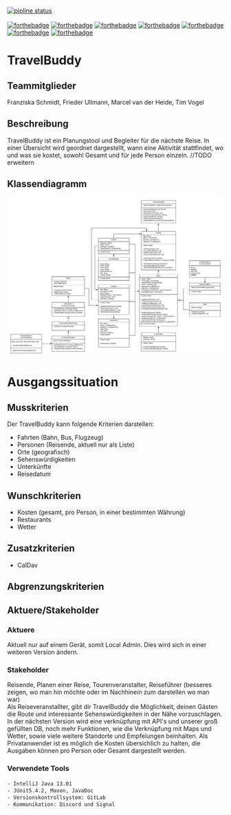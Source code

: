 [![pipline status](https://gitl4b.dutches.de/fhe/java1-2/travelbuddy/badges/master/pipeline.svg)](https://gitl4b.dutches.de/fhe/java1-2/travelbuddy/commits/master) <br><br>
[![forthebadge](https://forthebadge.com/images/badges/fuck-it-ship-it.svg)](https://forthebadge.com) [![forthebadge](https://forthebadge.com/images/badges/as-seen-on-tv.svg)](https://forthebadge.com) [![forthebadge](https://forthebadge.com/images/badges/winter-is-coming.svg)](https://forthebadge.com) [![forthebadge](https://forthebadge.com/images/badges/designed-in-ms-paint.svg)](https://forthebadge.com)  [![forthebadge](https://forthebadge.com/images/badges/contains-cat-gifs.svg)](https://forthebadge.com) [![forthebadge](https://forthebadge.com/images/badges/uses-badges.svg)](https://forthebadge.com) [![forthebadge](https://forthebadge.com/images/badges/compatibility-betamax.svg)](https://forthebadge.com)

# TravelBuddy

## Teammitglieder

Franziska Schmidt, Frieder Ullmann, Marcel van der Heide, Tim Vogel

## Beschreibung

TravelBuddy ist ein Planungstool und Begleiter für die nächste Reise.
In einer Übersicht wird geordnet dargestellt, wann eine Aktivität stattfindet, wo und was sie kostet, sowohl Gesamt und für jede Person einzeln.
//TODO erweitern

## Klassendiagramm
![Alt](UML_Java_final.png)

# Ausgangssituation


## Musskriterien

Der TravelBuddy kann folgende Kriterien darstellen:
<br>
* Fahrten (Bahn, Bus, Flugzeug)
* Personen (Reisende, aktuell nur als Liste)
* Orte (geografisch)
* Sehenswürdigkeiten
* Unterkünfte
* Reisedatum

## Wunschkriterien

* Kosten (gesamt, pro Person, in einer bestimmten Währung)
* Restaurants
* Wetter

## Zusatzkriterien

* CalDav

## Abgrenzungskriterien


## Aktuere/Stakeholder

### Aktuere
 Aktuell nur auf einem Gerät, somit Local Admin.
 Dies wird sich in einer weiteren Version ändern.

### Stakeholder

Reisende, Planen einer Reise, Tourenveranstalter, Reiseführer (besseres zeigen, wo man hin möchte oder im Nachhinein zum darstellen wo man war) <br>
Als Reiseveranstallter, gibt dir TravelBuddy die Möglichkeit, deinen Gästen die Route und interessante Sehenswürdigkeiten in der Nähe vorzuschlagen. 
In der nächsten Version wird eine verknüpfung mit API's und unserer groß gefüllten DB, noch mehr Funktionen, wie die Verknüpfung mit Maps und Wetter, sowie viele weitere Standorte und Empfelungen beinhalten.
Als Privatanwender ist es möglich die Kosten übersichlich zu halten, die Ausgaben können pro Person oder Gesamt dargestellt werden.


### Verwendete Tools
    - IntelliJ Java 13.01
    - JUnit5.4.2, Maven, JavaDoc
    - Versionskontrollsystem: GitLab
    - Kommunikation: Discord und Signal